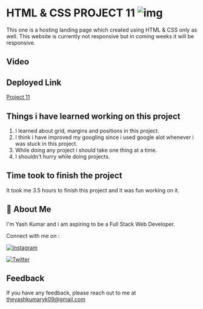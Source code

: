 
# HTML & CSS PROJECT 11 ![img](https://img.shields.io/badge/PROJECT%2011-HTML%20%26%20CSS-orange)

This one is a hosting landing page which created using HTML & CSS only as well. This website is currently not responsive but in coming weeks it will be responsive.
## Video




## Deployed Link

[Project 11](https://projecteleven.netlify.app/)


## Things i have learned working on this project

1. I learned about grid, margins and positions in this project.
3. I think i have improved my googling since i used google alot whenever i was stuck in this project.
4. While doing any project i should take one thing at a time.
5. I shouldn't hurry while doing projects.
## Time took to finish the project

It took me 3.5 hours to finish this project and it was fun working on it.
## 🚀 About Me
I'm Yash Kumar and i am aspiring to be a Full Stack Web Developer.

Connect with me on :

[![Instagram](https://img.shields.io/badge/Instagram-%23E4405F.svg?style=for-the-badge&logo=Instagram&logoColor=white)](https://www.instagram.com/theyash_yk09/)

[![Twitter](https://img.shields.io/badge/Twitter-%231DA1F2.svg?style=for-the-badge&logo=Twitter&logoColor=white)](https://www.twitter.com/theyash_yk09/)

## Feedback

If you have any feedback, please reach out to me at theyashkumaryk09@gmail.com

